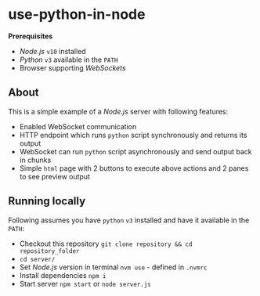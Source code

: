 # use-python-in-node

**Prerequisites**

- _Node.js_ `v10` installed
- _Python_ `v3` available in the `PATH`
- Browser supporting _WebSockets_

## About

This is a simple example of a _Node.js_ server with following features:
- Enabled WebSocket communication
- HTTP endpoint which runs `python` script synchronously and returns its output
- WebSocket can run `python` script asynchronously and send output back in chunks
- Simple `html` page with 2 buttons to execute above actions and 2 panes to see preview output

## Running locally

Following assumes you have `python` `v3` installed and have it available in the `PATH`:

- Checkout this repository `git clone repository && cd repository_folder`
- `cd server/`
- Set _Node.js_ version in terminal `nvm use` - defined in `.nvmrc`
- Install dependencies `npm i`
- Start server `npm start` or `node server.js`

